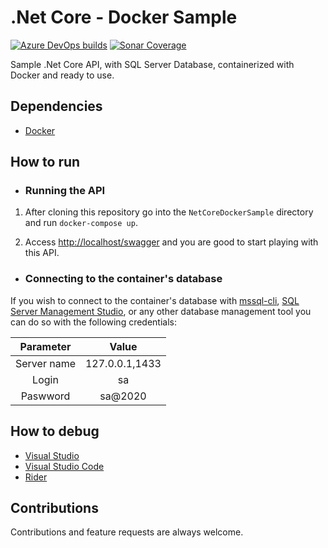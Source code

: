 # .Net Core - Docker Sample

[![Azure DevOps builds](https://img.shields.io/azure-devops/build/raschmitt/7618d927-8467-43e2-b5e9-1aeddc1fbfdc/22?label=Build%20%26%20Test&style=flat-square)](https://dev.azure.com/raschmitt/raschmitt/_build?definitionId=22)
[![Sonar Coverage](https://img.shields.io/sonar/coverage/raschmitt_net-core-docker-sample?label=Code%20Coverage&server=https%3A%2F%2Fsonarcloud.io&style=flat-square)](https://sonarcloud.io/dashboard?id=raschmitt_net-core-docker-sample)

Sample .Net Core API, with SQL Server Database, containerized with Docker and ready to use.

## Dependencies 

- [Docker](https://docs.docker.com/get-docker/)

## How to run

- ### Running the API 

1. After cloning this repository go into the `NetCoreDockerSample` directory and run `docker-compose up`.

2. Access [http://localhost/swagger](http://localhost/swagger) and you are good to start playing with this API.

- ### Connecting to the container's database

If you wish to connect to the container's database with [mssql-cli](https://docs.microsoft.com/en-us/sql/tools/mssql-cli?view=sql-server-ver15), [SQL Server Management Studio](https://docs.microsoft.com/en-us/sql/ssms/sql-server-management-studio-ssms?view=sql-server-ver15), or any other database management tool you can do so with the following credentials:

| Parameter | Value |
| :---: | :---: |
| Server name | 127.0.0.1,1433 |
| Login | sa |
| Paswword | sa@2020 |

## How to debug 

- [Visual Studio](https://docs.microsoft.com/en-us/visualstudio/containers/edit-and-refresh?view=vs-2019)
- [Visual Studio Code](https://code.visualstudio.com/docs/containers/debug-netcore)
- [Rider](https://blog.jetbrains.com/dotnet/2018/07/18/debugging-asp-net-core-apps-local-docker-container/)
 
## Contributions

  Contributions and feature requests are always welcome.
